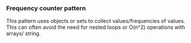 ### Frequency counter pattern

This pattern uses objects or sets to collect values/frequencies of values. This can often avoid the need for nested loops or O(n^2) operations with arrays/ string.